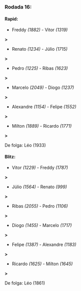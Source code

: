 ### Rodada 16:

#### Rapid:

* Freddy *(1882)*     -     Vitor *(1319)*

 **>** 
* Renato *(1234)*     -     Júlio *(1715)*

 **>** 
* Pedro *(1225)*     -     Ribas *(1623)*

 **>** 
* Marcelo *(2049)*     -     Diogo *(1237)*

 **>** 
* Alexandre *(1154)*     -     Felipe *(1552)*

 **>** 
* Milton *(1889)*     -     Ricardo *(1771)*

 **>** 

De folga: Léo (1933)

#### Blitz:

* Vitor *(1229)*     -     Freddy *(1787)*

 **>** 
* Júlio *(1564)*     -     Renato *(999)*

 **>** 
* Ribas *(2055)*     -     Pedro *(1106)*

 **>** 
* Diogo *(1455)*     -     Marcelo *(1717)*

 **>** 
* Felipe *(1387)*     -     Alexandre *(1183)*

 **>** 
* Ricardo *(1625)*     -     Milton *(1645)*

 **>** 

De folga: Léo (1861)


